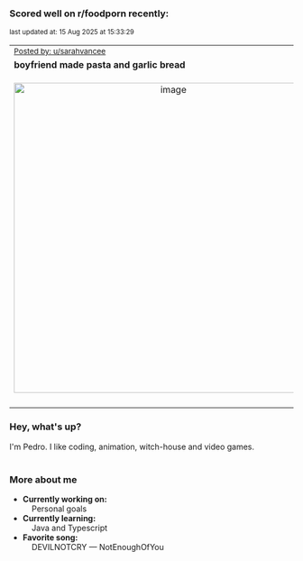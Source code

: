 ### Scored well on r/foodporn recently:

<p align="left"><sub>last updated at: 15 Aug 2025 at 15:33:29</sub></p>

|   |
| --- |
| <sub>[Posted by: u/sarahvancee][source]</sub> |
| **boyfriend made pasta and garlic bread** | 
|<p align="center"> <img alt="image" src="https://i.redd.it/x41r2lrch8if1.jpeg" width="550" /> </p>|
|   |

### Hey, what's up?

I'm Pedro. I like coding, animation, witch-house and video games.<br><br>

### More about me
- **Currently working on:**  
&nbsp;&nbsp;&nbsp;&nbsp;Personal goals
- **Currently learning:**  
&nbsp;&nbsp;&nbsp;&nbsp;Java and Typescript
- **Favorite song:**  
&nbsp;&nbsp;&nbsp;&nbsp;DEVILNOTCRY — NotEnoughOfYou<br><br>

  



  
  
  
[linkedin]: https://linkedin.com/in/pedro-h-r-gomes-8a487b14a/
[gmail]: mailto:pilique11@gmail.com
[source]: https://reddit.com/r/FoodPorn/comments/1mmprkv/boyfriend_made_pasta_and_garlic_bread/
[redditAPI]: https://www.reddit.com/dev/api/